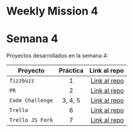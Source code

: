# Weekly Mission 4


# Semana 4 

Proyectos desarrollados en la semana 4:

| Proyecto | Práctica | Link al repo |
| ------------- |:-------------:| -----:|
|`fizzbuzz`|1|[Link al repo](https://github.com/mabvmex/launch_X-refactoring)|
|`PR`|2|[Link al repo](https://github.com/mabvmex/Launch_X-)|
|`Code Challenge`|3, 4, 5|[Link al repo](https://github.com/mabvmex/Launch_X-)|
|`Trello`|6|[Link al repo](https://github.com/mabvmex/Launch_X-)|
|`Trello JS Fork`|7|[Link al repo](https://github.com/mabvmex/Launch_X-)|